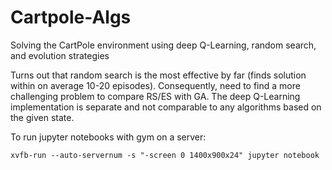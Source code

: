 # Cartpole-Algs
Solving the CartPole environment using deep Q-Learning, random search, and evolution strategies

Turns out that random search is the most effective by far (finds solution within on average 10-20 episodes). Consequently, need to find a more challenging problem to compare RS/ES with GA. The deep Q-Learning implementation is separate and not comparable to any algorithms based on the given state.

To run jupyter notebooks with gym on a server:

    xvfb-run --auto-servernum -s "-screen 0 1400x900x24" jupyter notebook

